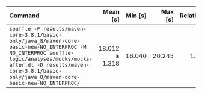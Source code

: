 | Command | Mean [s] | Min [s] | Max [s] | Relative |
|:---|---:|---:|---:|---:|
| `souffle -F results/maven-core-3.8.1/basic-only/java_8/maven-core-basic-new-NO_INTERPROC -M NO_INTERPROC souffle-logic/analyses/mocks/mocks-after.dl -D results/maven-core-3.8.1/basic-only/java_8/maven-core-basic-new-NO_INTERPROC/` | 18.012 ± 1.318 | 16.040 | 20.245 | 1.00 |
